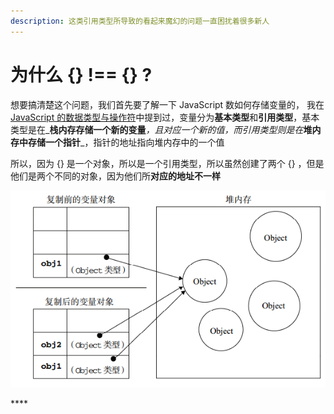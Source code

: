 ```yaml
---
description: 这类引用类型所导致的看起来魔幻的问题一直困扰着很多新人
---
```


# 为什么 {} !== {} ?

想要搞清楚这个问题，我们首先要了解一下 JavaScript 数如何存储变量的， 我在 [JavaScript 的数据类型与操作符](https://app.gitbook.com/@1362061587/s/puddingmax/~/drafts/-MNIqw8qEn5HwsdcP9ZJ/javascript/javascript-de-shu-ju-lei-xing-yu-cao-zuo-fu)中提到过，变量分为**基本类型**和**引用类型**，基本类型是在_**栈内存存储一个新的变量**_，且对应一个新的值，而引用类型则是在_**堆内存中存储一个指针**_，指针的地址指向堆内存中的一个值

 所以，因为 {} 是一个对象，所以是一个引用类型，所以虽然创建了两个 {} ，但是他们是两个不同的对象，因为他们所**对应的地址不一样**

![](../.gitbook/assets/image%20%283%29.png)

\*\*\*\*

####  

